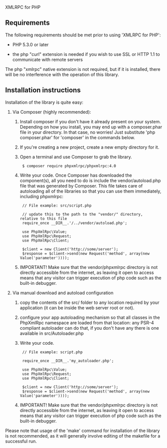 XMLRPC for PHP

Requirements
------------

The following requirements should be met prior to using 'XMLRPC for PHP':

* PHP 5.3.0 or later

* the php "curl" extension is needed if you wish to use SSL or HTTP 1.1 to
  communicate with remote servers

The php "xmlrpc" native extension is not required, but if it is installed,
there will be no interference with the operation of this library.


Installation instructions
-------------------------

Installation of the library is quite easy:

1. Via Composer (highly recommended):

    1. Install composer if you don't have it already present on your system.
        Depending on how you install, you may end up with a composer.phar file in your directory.
        In that case, no worries! Just substitute 'php composer.phar' for 'composer' in the commands below.

    2. If you're creating a new project, create a new empty directory for it.

    3. Open a terminal and use Composer to grab the library.

            $ composer require phpxmlrpc/phpxmlrpc:4.0

    4. Write your code.
        Once Composer has downloaded the component(s), all you need to do is include the vendor/autoload.php file that
        was generated by Composer. This file takes care of autoloading all of the libraries so that you can use them
        immediately, including phpxmlrpc:

            // File example: src/script.php

            // update this to the path to the "vendor/" directory, relative to this file
            require_once __DIR__.'/../vendor/autoload.php';

            use PhpXmlRpc\Value;
            use PhpXmlRpc\Request;
            use PhpXmlRpc\Client;

            $client = new Client('http://some/server');
            $response = $client->send(new Request('method', array(new Value('parameter'))));

    5. IMPORTANT! Make sure that the vendor/phpxmlrpc directory is not directly accessible from the internet,
        as leaving it open to access means that any visitor can trigger execution of php code such as
        the built-in debugger.


2. Via manual download and autoload configuration

    1. copy the contents of the src/ folder to any location required by your
        application (it can be inside the web server root or not).

    2. configure your app autoloading mechanism so that all classes in the PhpXmlRpc namespace are loaded
        from that location: any PSR-4 compliant autoloader can do that, if you don't have any there is one
        available in src/Autoloader.php

    3. Write your code.

            // File example: script.php

            require_once __DIR__.'my_autoloader.php';

            use PhpXmlRpc\Value;
            use PhpXmlRpc\Request;
            use PhpXmlRpc\Client;

            $client = new Client('http://some/server');
            $response = $client->send(new Request('method', array(new Value('parameter'))));

    5. IMPORTANT! Make sure that the vendor/phpxmlrpc directory is not directly accessible from the internet,
        as leaving it open to access means that any visitor can trigger execution of php code such as
        the built-in debugger.


Please note that usage of the 'make' command for installation of the library is
not recommended, as it will generally involve editing of the makefile for a
successful run.
